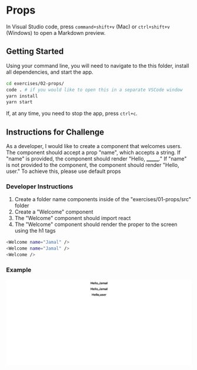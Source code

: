 # Props

In Visual Studio code, press `command+shift+v` (Mac) or `ctrl+shift+v` (Windows) to open a Markdown preview.

## Getting Started

Using your command line, you will need to navigate to the this folder, install all dependencies, and start the app.

```bash
cd exercises/02-props/
code . # if you would like to open this in a separate VSCode window
yarn install
yarn start
```

If, at any time, you need to stop the app, press `ctrl+c`.

## Instructions for Challenge

As a developer, I would like to create a component that welcomes users.
The component should accept a prop "name", which accepts a string.
If "name" is provided, the component should render "Hello, **\_\_\_\_\_**."
If "name" is not provided to the component, the component should render "Hello, user."
To achieve this, please use default props

### Developer Instructions

1.  Create a folder name components inside of the "exercises/01-props/src" folder
2.  Create a "Welcome" component
3.  The "Welcome" component should import react
4.  The "Welcome" component should render the proper to the screen using the h1 tags

```bash
<Welcome name="Jamal" />
<Welcome name="Jamal" />
<Welcome />
```

### Example

![](demo.png)
